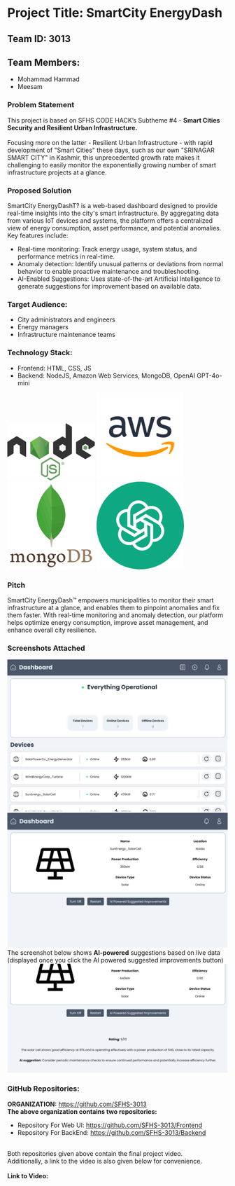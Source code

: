 # Project Title: SmartCity EnergyDash

## Team ID: 3013
## Team Members: 
- Mohammad Hammad
- Meesam

### Problem Statement
This project is based on SFHS CODE HACK’s Subtheme #4 - **Smart Cities Security and Resilient Urban Infrastructure.** <br><br>
Focusing more on the latter - Resilient Urban Infrastructure - with rapid development of "Smart Cities" these days, such as our own "SRINAGAR SMART CITY" in Kashmir, this unprecedented growth rate makes it challenging to easily monitor the exponentially growing number of smart infrastructure projects at a glance.

### Proposed Solution
SmartCity EnergyDashT? is a web-based dashboard designed to provide real-time insights into the city's smart infrastructure. By aggregating data from various IoT devices and systems, the platform offers a centralized view of energy consumption, asset performance, and potential anomalies. Key features include:
- Real-time monitoring: Track energy usage, system status, and performance metrics in real-time.
- Anomaly detection: Identify unusual patterns or deviations from normal behavior to enable proactive maintenance and troubleshooting.
- AI-Enabled Suggestions: Uses state-of-the-art Artificial Intelligence to generate suggestions for improvement based on available data.
### Target Audience:
- City administrators and engineers
- Energy managers
- Infrastructure maintenance teams
### Technology Stack:
- Frontend: HTML, CSS, JS
- Backend: NodeJS, Amazon Web Services, MongoDB, OpenAI GPT-4o-mini
<p>
<img src='https://raw.githubusercontent.com/SFHS-3013/.github/main/icons/node.png' height="130px" width="200px">
<img src='https://raw.githubusercontent.com/SFHS-3013/.github/main/icons/aws.png' height="200px" width="200px">
<img src='https://raw.githubusercontent.com/SFHS-3013/.github/main/icons/mongodb.png' height="200px" width="200px">
 <img src='https://raw.githubusercontent.com/SFHS-3013/.github/main/icons/openai.png' height="200px" width="200px">
</p>
 
### Pitch
SmartCity EnergyDash™️ empowers municipalities to monitor their smart infrastructure at a glance, and enables them to pinpoint anomalies and fix them faster. With real-time monitoring and anomaly detection, our platform helps optimize energy consumption, improve asset management, and enhance overall city resilience.
### Screenshots Attached
![image](https://raw.githubusercontent.com/SFHS-3013/.github/main/screenshots/screenshot1.png)
![image](https://raw.githubusercontent.com/SFHS-3013/.github/main/screenshots/screenshot2.png)
The screenshot below shows **AI-powered** suggestions based on live data (displayed once you click the AI powered suggested improvements button)
![image](https://raw.githubusercontent.com/SFHS-3013/.github/main/screenshots/screenshot3.png)

### GitHub Repositories:
**ORGANIZATION:** https://github.com/SFHS-3013 <br>
**The above organization contains two repositories:** <br> 
- Repository For Web UI: https://github.com/SFHS-3013/Frontend <br>
- Repository For BackEnd: https://github.com/SFHS-3013/Backend <br><br>

Both repositories given above contain the final project video. <br>
Additionally, a link to the video is also given below for convenience. <br><br>
**Link to Video:**
